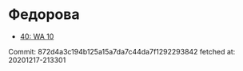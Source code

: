 # Федорова
- [40: WA 10](40.md)

Commit: 872d4a3c194b125a15a7da7c44da7f1292293842
 fetched at: 20201217-213301
